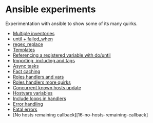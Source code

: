 # Ansible experiments

Experimentation with ansible to show some of its many quirks.

* [Multiple inventories](01-multiple-inventories)
* [until + failed_when](02-until-failed_when)
* [regex_replace](03-regex-replace)
* [Templates](04-templates)
* [Referencing a registered variable with do/until](05-referencing-registered-var-do-until)
* [Importing, including and tags](06-import-include-and-tags)
* [Async tasks](07-async)
* [Fact caching](08-fact-caching)
* [Roles handlers and vars](09-roles-handlers-and-vars)
* [Roles handlers more quirks](10-roles-handlers-more-quirks)
* [Concurrent known hosts update](11-concurrent-known-hosts-update)
* [Hostvars variables](12-hostvars-variables)
* [Include loops in handlers](13-include-loops-in-handlers)
* [Error handling](14-error-handling)
* [Fatal errors](15-fatal-errors)
* [No hosts remaining callback][16-no-hosts-remaining-callback]
